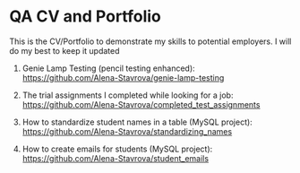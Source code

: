 # QA CV and Portfolio

This is the CV/Portfolio to demonstrate my skills to potential employers. I will do my best to keep it updated

1. Genie Lamp Testing (pencil testing enhanced): 
https://github.com/Alena-Stavrova/genie-lamp-testing

2. The trial assignments I completed while looking for a job:
https://github.com/Alena-Stavrova/completed_test_assignments

3. How to standardize student names in a table (MySQL project):
https://github.com/Alena-Stavrova/standardizing_names

4. How to create emails for students (MySQL project):
https://github.com/Alena-Stavrova/student_emails
